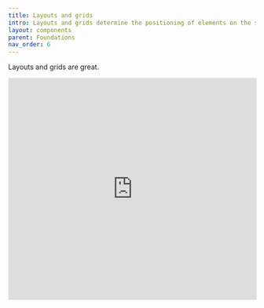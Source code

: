 ```yaml
---
title: Layouts and grids
intro: Layouts and grids determine the positioning of elements on the screen
layout: components
parent: Foundations
nav_order: 6
---
```


Layouts and grids are great.

<iframe style="border: 1px solid rgba(0, 0, 0, 0.1);" width="100%" height="450" src="https://www.figma.com/embed?embed_host=share&url=https%3A%2F%2Fwww.figma.com%2Fproto%2FpC6ZhE3ixUPT7MbTPPaVc0%2FRAADS-visual-examples%3Fnode-id%3D588-14%26t%3DqGuT9PddPquFPnAw-1%26scaling%3Dmin-zoom%26content-scaling%3Dfixed%26page-id%3D586%253A14&hide-ui=1" allowfullscreen></iframe>
